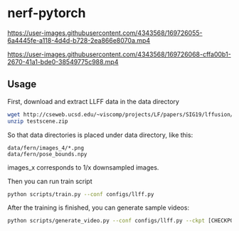 # nerf-pytorch

https://user-images.githubusercontent.com/4343568/169726055-6a4445fe-a118-4d4d-b728-2ea866e8070a.mp4

https://user-images.githubusercontent.com/4343568/169726068-cffa00b1-2670-41a1-bde0-38549775c988.mp4

## Usage

First, download and extract LLFF data in the data directory

```bash
wget http://cseweb.ucsd.edu/~viscomp/projects/LF/papers/SIG19/lffusion/testscene.zip
unzip testscene.zip
```

So that data directories is placed under data directory, like this:

```
data/fern/images_4/*.png
data/fern/pose_bounds.npy
```

images_x corresponds to 1/x downsampled images.

Then you can run train script

```bash
python scripts/train.py --conf configs/llff.py
```

After the training is finished, you can generate sample videos:

```bash
python scripts/generate_video.py --conf configs/llff.py --ckpt [CHECKPOIT PATH] out=samples.mp4
```
